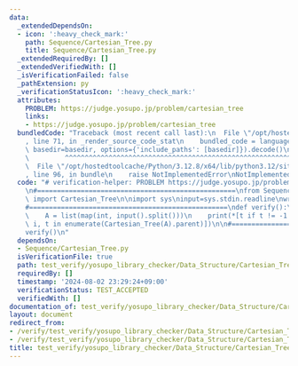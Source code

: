 ```yaml
---
data:
  _extendedDependsOn:
  - icon: ':heavy_check_mark:'
    path: Sequence/Cartesian_Tree.py
    title: Sequence/Cartesian_Tree.py
  _extendedRequiredBy: []
  _extendedVerifiedWith: []
  _isVerificationFailed: false
  _pathExtension: py
  _verificationStatusIcon: ':heavy_check_mark:'
  attributes:
    PROBLEM: https://judge.yosupo.jp/problem/cartesian_tree
    links:
    - https://judge.yosupo.jp/problem/cartesian_tree
  bundledCode: "Traceback (most recent call last):\n  File \"/opt/hostedtoolcache/Python/3.12.8/x64/lib/python3.12/site-packages/onlinejudge_verify/documentation/build.py\"\
    , line 71, in _render_source_code_stat\n    bundled_code = language.bundle(stat.path,\
    \ basedir=basedir, options={'include_paths': [basedir]}).decode()\n          \
    \         ^^^^^^^^^^^^^^^^^^^^^^^^^^^^^^^^^^^^^^^^^^^^^^^^^^^^^^^^^^^^^^^^^^^^^^^^^^^^^^^^^\n\
    \  File \"/opt/hostedtoolcache/Python/3.12.8/x64/lib/python3.12/site-packages/onlinejudge_verify/languages/python.py\"\
    , line 96, in bundle\n    raise NotImplementedError\nNotImplementedError\n"
  code: "# verification-helper: PROBLEM https://judge.yosupo.jp/problem/cartesian_tree\n\
    \n#==================================================\nfrom Sequence.Cartesian_Tree\
    \ import Cartesian_Tree\n\nimport sys\ninput=sys.stdin.readline\nwrite=sys.stdout.write\n\
    #==================================================\ndef verify():\n    N = int(input())\n\
    \    A = list(map(int, input().split()))\n    print(*[t if t != -1 else i for\
    \ i, t in enumerate(Cartesian_Tree(A).parent)])\n\n#==================================================\n\
    verify()\n"
  dependsOn:
  - Sequence/Cartesian_Tree.py
  isVerificationFile: true
  path: test_verify/yosupo_library_checker/Data_Structure/Cartesian_Tree.test.py
  requiredBy: []
  timestamp: '2024-08-02 23:29:24+09:00'
  verificationStatus: TEST_ACCEPTED
  verifiedWith: []
documentation_of: test_verify/yosupo_library_checker/Data_Structure/Cartesian_Tree.test.py
layout: document
redirect_from:
- /verify/test_verify/yosupo_library_checker/Data_Structure/Cartesian_Tree.test.py
- /verify/test_verify/yosupo_library_checker/Data_Structure/Cartesian_Tree.test.py.html
title: test_verify/yosupo_library_checker/Data_Structure/Cartesian_Tree.test.py
---
```

